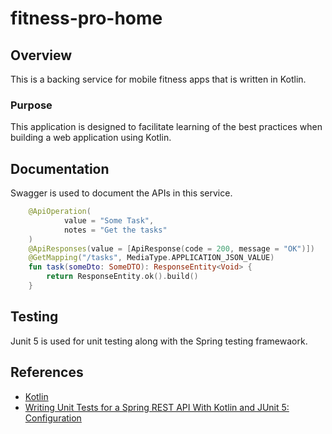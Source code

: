 # fitness-pro-home

## Overview

This is a backing service for mobile fitness apps that is written in Kotlin.

### Purpose

This application is designed to facilitate learning of the best practices when building a web application using Kotlin.

## Documentation

Swagger is used to document the APIs in this service.

```kotlin
    @ApiOperation(
            value = "Some Task",
            notes = "Get the tasks"
    )
    @ApiResponses(value = [ApiResponse(code = 200, message = "OK")])
    @GetMapping("/tasks", MediaType.APPLICATION_JSON_VALUE)
    fun task(someDto: SomeDTO): ResponseEntity<Void> {
        return ResponseEntity.ok().build()
    }
```

## Testing
Junit 5 is used for unit testing along with the Spring testing framewaork.

## References

- [Kotlin](https://kotlinlang.org/)
- [Writing Unit Tests for a Spring REST API With Kotlin and JUnit 5: Configuration](https://www.petrikainulainen.net/programming/testing/writing-unit-tests-for-a-spring-rest-api-with-kotlin-and-junit-5-configuration/)
